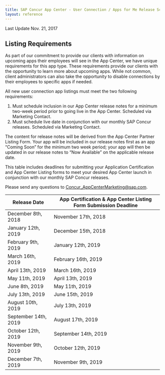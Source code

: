 ```yaml
---
title: SAP Concur App Center - User Connection / Apps for Me Release Schedule
layout: reference
---
```


Last Update Nov. 21, 2017

## Listing Requirements

As part of our commitment to provide our clients with information on upcoming apps their employees will see in the App Center, we have unique requirements for this app type. These requirements provide our clients with the opportunity to learn more about upcoming apps. While not common, client administrators can also take the opportunity to disable connections by their employees to specific apps if needed.

All new user connection app listings must meet the two following requirements:

1. Must schedule inclusion in our App Center release notes for a minimum two-week period prior to going live in the App Center. Scheduled via Marketing Contact.
1. Must schedule live date in conjunction with our monthly SAP Concur releases. Scheduled via Marketing Contact.

The content for release notes will be derived from the App Center Partner Listing Form. Your app will be included in our release notes first as an app “Coming Soon” for the minimum two week period; your app will then be updated in our release notes to “Now Available” on the applicable release date.

This table includes deadlines for submitting your Application Certification and App Center Listing forms to meet your desired App Center launch in conjunction with our monthly SAP Concur releases.

Please send any questions to Concur_AppCenterMarketing@sap.com.


Release Date|App Certification & App Center Listing Form Submission Deadline
---|---
December 8th, 2018|November 17th, 2018
January 12th, 2019|December 15th, 2018
February 9th, 2019|January 12th, 2019
March 16th, 2019|February 16th, 2019
April 13th, 2019|March 16th, 2019
May 11th, 2019|April 13th, 2019
June 8th, 2019|May 11th, 2019
July 13th, 2019|June 15th, 2019
August 10th, 2019|July 13th, 2019
September 14th, 2019|August 17th, 2019
October 12th, 2019|September 14th, 2019
November 9th, 2019|October 12th, 2019
December 7th, 2019|November 9th, 2019
